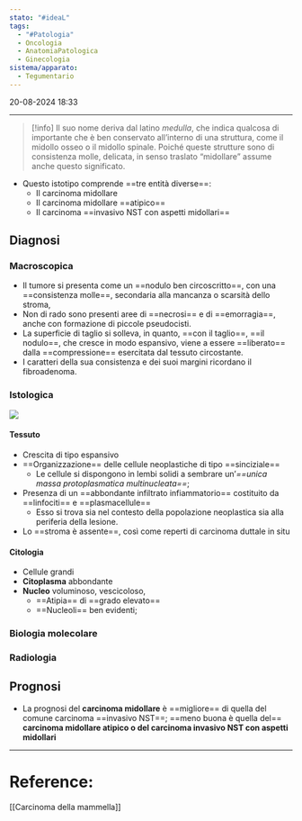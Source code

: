 ```yaml
---
stato: "#ideaL"
tags:
  - "#Patologia"
  - Oncologia
  - AnatomiaPatologica
  - Ginecologia
sistema/apparato:
  - Tegumentario
---
```

20-08-2024 18:33

--- 

>[!info]
>Il suo nome deriva dal latino *medulla*, che indica qualcosa di importante che è ben conservato all’interno di una struttura, come il midollo osseo o il midollo spinale. Poiché queste strutture sono di consistenza molle, delicata, in senso traslato “midollare” assume anche questo significato.

- Questo istotipo comprende ==tre entità diverse==: 
	- Il carcinoma midollare 
	- Il carcinoma midollare ==atipico==
	- Il carcinoma ==invasivo NST con aspetti midollari==



## Diagnosi
### Macroscopica
- Il tumore si presenta come un ==nodulo ben circoscritto==, con una ==consistenza molle==, secondaria alla mancanza o scarsità dello stroma, 
- Non di rado sono presenti aree di ==necrosi== e di ==emorragia==, anche con formazione di piccole pseudocisti. 
- La superficie di taglio si solleva, in quanto, ==con il taglio==, ==il nodulo==, che cresce in modo espansivo, viene a essere ==liberato== dalla ==compressione== esercitata dal tessuto circostante. 
- I caratteri della sua consistenza e dei suoi margini ricordano il fibroadenoma. 
### Istologica
![](https://i.imgur.com/docQfIu.png)
#### Tessuto
- Crescita di tipo espansivo
- ==Organizzazione== delle cellule neoplastiche di tipo ==sinciziale==
	- Le cellule si dispongono in lembi solidi a sembrare un’*==unica massa protoplasmatica multinucleata==*;
- Presenza di un ==abbondante infiltrato infiammatorio== costituito da ==linfociti== e ==plasmacellule==
	- Esso si trova sia nel contesto della popolazione neoplastica sia alla periferia della lesione. 
- Lo ==stroma è assente==, così come reperti di carcinoma duttale in situ 
#### Citologia
- Cellule grandi
- **Citoplasma** abbondante 
- **Nucleo** voluminoso, vescicoloso, 
	- ==Atipia== di ==grado elevato== 
	- ==Nucleoli== ben evidenti;

### Biologia molecolare

### Radiologia
## 

## Prognosi

- La prognosi del **carcinoma midollare** è ==migliore== di quella del comune carcinoma ==invasivo NST==; ==meno buona è quella del== **carcinoma midollare atipico o del carcinoma invasivo NST con aspetti midollari**












--- 
# Reference:
[[Carcinoma della mammella]]